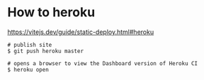 # How to heroku

https://vitejs.dev/guide/static-deploy.html#heroku

    # publish site
    $ git push heroku master

    # opens a browser to view the Dashboard version of Heroku CI
    $ heroku open
